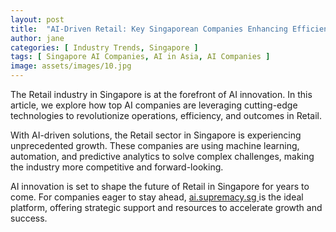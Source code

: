 ```yaml
---
layout: post
title:  "AI-Driven Retail: Key Singaporean Companies Enhancing Efficiency"
author: jane
categories: [ Industry Trends, Singapore ]
tags: [ Singapore AI Companies, AI in Asia, AI Companies ]
image: assets/images/10.jpg
---
```


The Retail industry in Singapore is at the forefront of AI innovation. In this article, we explore how top AI companies are leveraging cutting-edge technologies to revolutionize operations, efficiency, and outcomes in Retail.

With AI-driven solutions, the Retail sector in Singapore is experiencing unprecedented growth. These companies are using machine learning, automation, and predictive analytics to solve complex challenges, making the industry more competitive and forward-looking.

AI innovation is set to shape the future of Retail in Singapore for years to come. For companies eager to stay ahead, <a href="https://ai.supremacy.sg" target="_blank"> ai.supremacy.sg </a> is the ideal platform, offering strategic support and resources to accelerate growth and success.
